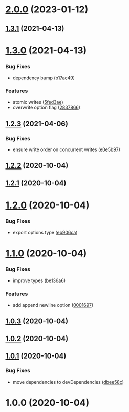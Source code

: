 # [2.0.0](https://github.com/bconnorwhite/write-file-safe/compare/v1.3.1...v2.0.0) (2023-01-12)



## [1.3.1](https://github.com/bconnorwhite/write-file-safe/compare/v1.3.0...v1.3.1) (2021-04-13)



# [1.3.0](https://github.com/bconnorwhite/write-file-safe/compare/v1.2.3...v1.3.0) (2021-04-13)


### Bug Fixes

* dependency bump ([b17ac49](https://github.com/bconnorwhite/write-file-safe/commit/b17ac493ea3185911f0a3c64fc8a2eb5f7e5583e))


### Features

* atomic writes ([5fed3ae](https://github.com/bconnorwhite/write-file-safe/commit/5fed3aeda77c62d7d700c2f99cc56856cf80b09d))
* overwrite option flag ([2837866](https://github.com/bconnorwhite/write-file-safe/commit/2837866859f86a76004112a14ad4571b068087ad))



## [1.2.3](https://github.com/bconnorwhite/write-file-safe/compare/v1.2.2...v1.2.3) (2021-04-06)


### Bug Fixes

* ensure write order on concurrent writes ([e0e5b97](https://github.com/bconnorwhite/write-file-safe/commit/e0e5b97b5f475924a90022549882672a4db403e5))



## [1.2.2](https://github.com/bconnorwhite/write-file-safe/compare/v1.2.1...v1.2.2) (2020-10-04)



## [1.2.1](https://github.com/bconnorwhite/write-file-safe/compare/v1.2.0...v1.2.1) (2020-10-04)



# [1.2.0](https://github.com/bconnorwhite/write-file-safe/compare/v1.1.0...v1.2.0) (2020-10-04)


### Bug Fixes

* export options type ([eb906ca](https://github.com/bconnorwhite/write-file-safe/commit/eb906ca07c838ff006e73c84f6c6038afe8ccb7f))



# [1.1.0](https://github.com/bconnorwhite/write-file-safe/compare/v1.0.3...v1.1.0) (2020-10-04)


### Bug Fixes

* improve types ([be136a6](https://github.com/bconnorwhite/write-file-safe/commit/be136a640ab052a7637a21da03e45693434d2825))


### Features

* add append newline option ([0001697](https://github.com/bconnorwhite/write-file-safe/commit/000169729d124ab17ac25145da4f8f2611028ec7))



## [1.0.3](https://github.com/bconnorwhite/write-file-safe/compare/v1.0.2...v1.0.3) (2020-10-04)



## [1.0.2](https://github.com/bconnorwhite/write-file-safe/compare/v1.0.1...v1.0.2) (2020-10-04)



## [1.0.1](https://github.com/bconnorwhite/write-file-safe/compare/v1.0.0...v1.0.1) (2020-10-04)


### Bug Fixes

* move dependencies to devDependencies ([dbee58c](https://github.com/bconnorwhite/write-file-safe/commit/dbee58c984640b2dc86783cb64a16139957c59c4))



# 1.0.0 (2020-10-04)



